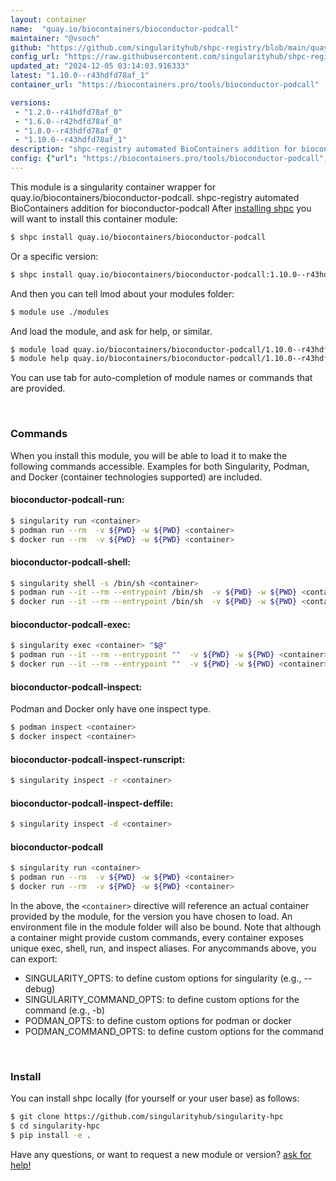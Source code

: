 ```yaml
---
layout: container
name:  "quay.io/biocontainers/bioconductor-podcall"
maintainer: "@vsoch"
github: "https://github.com/singularityhub/shpc-registry/blob/main/quay.io/biocontainers/bioconductor-podcall/container.yaml"
config_url: "https://raw.githubusercontent.com/singularityhub/shpc-registry/main/quay.io/biocontainers/bioconductor-podcall/container.yaml"
updated_at: "2024-12-05 03:14:03.916333"
latest: "1.10.0--r43hdfd78af_1"
container_url: "https://biocontainers.pro/tools/bioconductor-podcall"

versions:
 - "1.2.0--r41hdfd78af_0"
 - "1.6.0--r42hdfd78af_0"
 - "1.8.0--r43hdfd78af_0"
 - "1.10.0--r43hdfd78af_1"
description: "shpc-registry automated BioContainers addition for bioconductor-podcall"
config: {"url": "https://biocontainers.pro/tools/bioconductor-podcall", "maintainer": "@vsoch", "description": "shpc-registry automated BioContainers addition for bioconductor-podcall", "latest": {"1.10.0--r43hdfd78af_1": "sha256:b3df770f39d685e50827ee7a6a8b0999cabc698171087811e601f976f2fcb6bb"}, "tags": {"1.2.0--r41hdfd78af_0": "sha256:a2bf33133c0bb4b0e859bd9f569810faea70f5eece1a9fc62ac16aa53ad8370a", "1.6.0--r42hdfd78af_0": "sha256:04c03cf7b56deec125cd8f37f80227753b91224e51a0be31e2f3c61f52f70396", "1.8.0--r43hdfd78af_0": "sha256:d849c3a4ab2b3edb955020047ca41f40ccf4e594a90cc54c70e50926f9dfc830", "1.10.0--r43hdfd78af_1": "sha256:b3df770f39d685e50827ee7a6a8b0999cabc698171087811e601f976f2fcb6bb"}, "docker": "quay.io/biocontainers/bioconductor-podcall"}
---
```


This module is a singularity container wrapper for quay.io/biocontainers/bioconductor-podcall.
shpc-registry automated BioContainers addition for bioconductor-podcall
After [installing shpc](#install) you will want to install this container module:


```bash
$ shpc install quay.io/biocontainers/bioconductor-podcall
```

Or a specific version:

```bash
$ shpc install quay.io/biocontainers/bioconductor-podcall:1.10.0--r43hdfd78af_1
```

And then you can tell lmod about your modules folder:

```bash
$ module use ./modules
```

And load the module, and ask for help, or similar.

```bash
$ module load quay.io/biocontainers/bioconductor-podcall/1.10.0--r43hdfd78af_1
$ module help quay.io/biocontainers/bioconductor-podcall/1.10.0--r43hdfd78af_1
```

You can use tab for auto-completion of module names or commands that are provided.

<br>

### Commands

When you install this module, you will be able to load it to make the following commands accessible.
Examples for both Singularity, Podman, and Docker (container technologies supported) are included.

#### bioconductor-podcall-run:

```bash
$ singularity run <container>
$ podman run --rm  -v ${PWD} -w ${PWD} <container>
$ docker run --rm  -v ${PWD} -w ${PWD} <container>
```

#### bioconductor-podcall-shell:

```bash
$ singularity shell -s /bin/sh <container>
$ podman run --it --rm --entrypoint /bin/sh  -v ${PWD} -w ${PWD} <container>
$ docker run --it --rm --entrypoint /bin/sh  -v ${PWD} -w ${PWD} <container>
```

#### bioconductor-podcall-exec:

```bash
$ singularity exec <container> "$@"
$ podman run --it --rm --entrypoint ""  -v ${PWD} -w ${PWD} <container> "$@"
$ docker run --it --rm --entrypoint ""  -v ${PWD} -w ${PWD} <container> "$@"
```

#### bioconductor-podcall-inspect:

Podman and Docker only have one inspect type.

```bash
$ podman inspect <container>
$ docker inspect <container>
```

#### bioconductor-podcall-inspect-runscript:

```bash
$ singularity inspect -r <container>
```

#### bioconductor-podcall-inspect-deffile:

```bash
$ singularity inspect -d <container>
```



#### bioconductor-podcall

```bash
$ singularity run <container>
$ podman run --rm  -v ${PWD} -w ${PWD} <container>
$ docker run --rm  -v ${PWD} -w ${PWD} <container>
```


In the above, the `<container>` directive will reference an actual container provided
by the module, for the version you have chosen to load. An environment file in the
module folder will also be bound. Note that although a container
might provide custom commands, every container exposes unique exec, shell, run, and
inspect aliases. For anycommands above, you can export:

 - SINGULARITY_OPTS: to define custom options for singularity (e.g., --debug)
 - SINGULARITY_COMMAND_OPTS: to define custom options for the command (e.g., -b)
 - PODMAN_OPTS: to define custom options for podman or docker
 - PODMAN_COMMAND_OPTS: to define custom options for the command

<br>

### Install

You can install shpc locally (for yourself or your user base) as follows:

```bash
$ git clone https://github.com/singularityhub/singularity-hpc
$ cd singularity-hpc
$ pip install -e .
```

Have any questions, or want to request a new module or version? [ask for help!](https://github.com/singularityhub/singularity-hpc/issues)